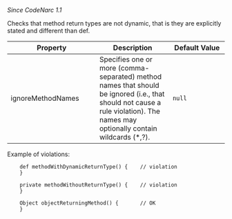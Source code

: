 *Since CodeNarc 1.1*

Checks that method return types are not dynamic, that is they are
explicitly stated and different than def.

<table>
<colgroup>
<col style="width: 40%" />
<col style="width: 33%" />
<col style="width: 25%" />
</colgroup>
<thead>
<tr class="header">
<th>Property</th>
<th>Description</th>
<th>Default Value</th>
</tr>
</thead>
<tbody>
<tr class="odd">
<td>ignoreMethodNames</td>
<td>Specifies one or more (comma-separated) method names that should be ignored (i.e., that should not cause a rule violation). The names may optionally contain wildcards (*,?).</td>
<td><code>null</code></td>
</tr>
</tbody>
</table>

Example of violations:

        def methodWithDynamicReturnType() {    // violation
        }

        private methodWithoutReturnType() {    // violation
        }

        Object objectReturningMethod() {       // OK
        }
